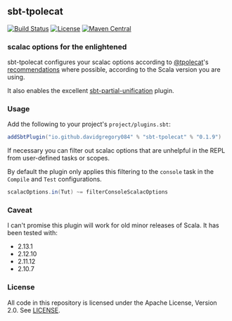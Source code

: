 ## sbt-tpolecat

[![Build Status](https://api.travis-ci.org/DavidGregory084/sbt-tpolecat.svg)](https://travis-ci.org/DavidGregory084/sbt-tpolecat)
[![License](https://img.shields.io/github/license/DavidGregory084/sbt-tpolecat.svg)](https://opensource.org/licenses/Apache-2.0)
[![Maven Central](https://img.shields.io/maven-central/v/io.github.davidgregory084/sbt-tpolecat_2.12_1.0)](https://search.maven.org/search?q=g:%20io.github.davidgregory084%20a:%20sbt-tpolecat)

### scalac options for the enlightened

sbt-tpolecat configures your scalac options according to [@tpolecat](https://github.com/tpolecat)'s [recommendations](https://tpolecat.github.io/2017/04/25/scalac-flags.html) where possible, according to the Scala version you are using.

It also enables the excellent [sbt-partial-unification](https://github.com/fiadliel/sbt-partial-unification) plugin.

### Usage

Add the following to your project's `project/plugins.sbt`:

```scala
addSbtPlugin("io.github.davidgregory084" % "sbt-tpolecat" % "0.1.9")
```

If necessary you can filter out scalac options that are unhelpful in the REPL from user-defined tasks or scopes.

By default the plugin only applies this filtering to the `console` task in the `Compile` and `Test` configurations.

```scala
scalacOptions.in(Tut) ~= filterConsoleScalacOptions
```

### Caveat

I can't promise this plugin will work for old minor releases of Scala. It has been tested with:

* 2.13.1
* 2.12.10
* 2.11.12
* 2.10.7

### License

All code in this repository is licensed under the Apache License, Version 2.0.  See [LICENSE](./LICENSE).
